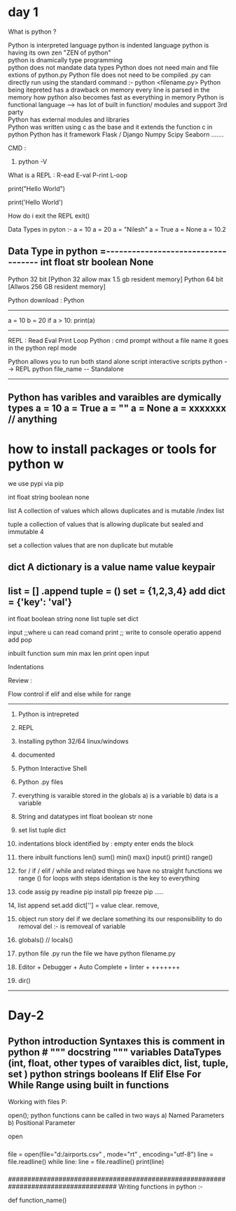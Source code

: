 # day 1 
What is python ? 

Python is interpreted language 
python is indented language
python is having its own zen  "ZEN of python"  
python is dnamically  type programming  
python does not mandate data types
Python does not need main and file extions of python.py
Python file does not need to be compiled .py can directly run 
        using the standard command :- 
        python <filename.py>
Python  being itepreted has a drawback on memory every line is parsed in the memory
        how python also becomes fast as everything in memory 
Python is functional language --> 
         has lot of built in function/ modules and support 3rd party \
Python has external modules and libraries  
Python was written using c as the base and it extends the function c in python 
Python has it framework 
            Flask / Django 
            Numpy
            Scipy 
            Seaborn 
            ....... 

CMD : 
1.   python -V 


What is a REPL : 
R-ead 
E-val 
P-rint 
L-oop

print("Hello World")

print('Hello World')


How do i exit the REPL 
exit()


Data Types in pyton :- 
a = 10 
a = 20 
a = "Nilesh" 
a = True 
a = None 
a = 10.2 

Data Type in python 
=-----------------------------------
int
float 
str
boolean
None 
------------------------------------------------
Python 32 bit  [Python 32 allow max 1.5 gb resident memory]
Python 64 bit  [Allwos  256 GB resident memory]

Python download : 
   Python 

------------------------------------------------------------------------
a = 10 
b = 20 
if a > 10: 
    print(a)

-----------------------------------------------------------------------
REPL : 
Read Eval Print Loop 
Python : cmd prompt without a file name it goes in the python repl mode 

Python allows you to run both stand alone script 
interactive scripts 
python --> REPL 
python file_name -- Standalone 

----------------------------------------------------------------------------
Python has varibles and varaibles are dymically types 
a = 10 
a = True 
a = "" 
a = None 
a =  xxxxxxx // anything 
------------------------------------------------------------------------------

# how to install packages or tools for python w
we use pypi via pip 

int 
float 
string
boolean 
none 

list
A collection of values which allows duplicates and is mutable /index list   

tuple 
a collection of values that is allowing duplicate but sealed and immutable 4

set 
a collection values that are non duplicate but mutable 

dict 
A dictionary is a value  name value keypair 
---------------------------
list = []
.append
tuple = ()
set = {1,2,3,4}
add
dict = {'key': 'val'}
---------------------------

int
float 
boolean
string 
none
list
tuple
set
dict 

input  ;;where u can read comand 
print  ;; write to console 
operatio 
append 
add 
pop 

inbuilt function 
sum 
min
max 
len 
print
open 
input 

Indentations 



Review : 

Flow control 
if elif and else 
while 
for 
range 


--------------------------------------------------------------------------------
1. Python is intrepreted 
2. REPL 
3. Installing python 32/64 linux/windows 
4. documented 
5. Python Interactive Shell 
6. Python  .py files 
7. everything is varaible stored in the globals 
    a) is a variable 
    b) data is a variable 
8.  String and datatypes 
    int
    float 
    boolean 
    str 
    none 
9.  set 
    list
    tuple 
    dict 

10.  indentations block identified by : empty enter ends the block 
11.  there inbuilt functions 
     len()
     sum()
     min()
     max()
     input()
     print()
     range()

12.  for / if / elif / while  and related things 
     we have no straight functions we range ()
     for loops with steps 
     identation is the key to everything 

13.  code assig py readine 
     pip  install 
     pip  freeze 
     pip  ..... 


14,  list append 
     set.add 
     dict[''] = value 
    clear. remove, 

15.  object run story 
    del if we declare something its our responsibility to do removal 
    del :- is removeal of variable 

16.  globals() // locals()

17.  python file .py 
     run the file we have 
     python  filename.py 

18. Editor  + Debugger + Auto Complete + linter + +++++++ 

19.  dir()


--------------------------------------------------------------------------------------
# Day-2 
Python introduction 
Syntaxes 
this is comment in python #
""" 
    docstring 
""" 
variables 
DataTypes (int, float, other types of varaibles dict, list, tuple, set )
python strings booleans 
If Elif Else 
For 
While 
Range 
using built in functions 
----------------------------------------------------------------------------------------

Working with files P:


open();
python functions cann be called in two ways 
a) Named Parameters 
b) Positional Parameter 

open

##### 
file = open(file="d:/airports.csv" , mode="rt" , encoding="utf-8")
line = file.readline()
while line: 
    line = file.readline()
    print(line)
#####

####################################################################################
Writing functions in python :- 

def function_name()
















































































































